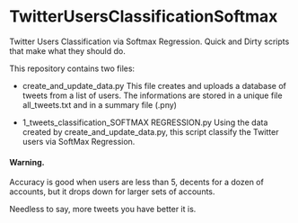 # TwitterUsersClassificationSoftmax
Twitter Users Classification via Softmax Regression. Quick and Dirty scripts that make what they should do.

This repository contains two files:
  - create_and_update_data.py 
    This file creates and uploads a database of tweets from a list of users. 
    The informations are stored in a unique file all_tweets.txt and in a summary file (.pny)
    
  - 1_tweets_classification_SOFTMAX REGRESSION.py
    Using the data created by create_and_update_data.py, this script classify the Twitter users via SoftMax Regression.
    
#### Warning.
Accuracy is good when users are less than 5, decents for a dozen of accounts, but it drops down for larger sets of accounts. 

Needless to say, more tweets you have better it is.

